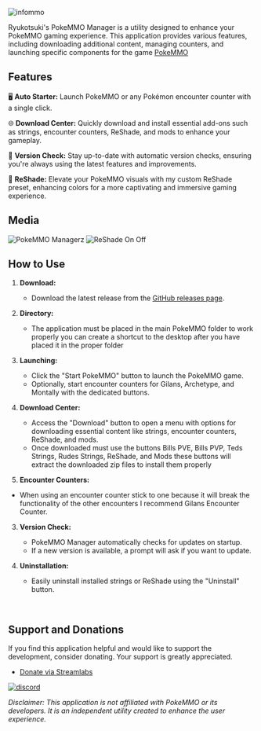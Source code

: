 ![infommo](https://github.com/Ryukotsuki/PokeMMO-Manager/assets/50199421/20578647-d019-4ba3-b227-63a23ec19c56)

Ryukotsuki's PokeMMO Manager is a utility designed to enhance your PokeMMO gaming experience. This application provides various features, including downloading additional content, managing counters, and launching specific components for the game [PokeMMO](https://pokemmo.com/)


## Features

🖥️ **Auto Starter:** Launch PokeMMO or any Pokémon encounter counter with a single click.

🌐 **Download Center:** Quickly download and install essential add-ons such as strings, encounter counters, ReShade, and mods to enhance your gameplay.

🚀 **Version Check:** Stay up-to-date with automatic version checks, ensuring you're always using the latest features and improvements.

🎨 **ReShade:** Elevate your PokeMMO visuals with my custom ReShade preset, enhancing colors for a more captivating and immersive gaming experience.

## Media
![PokeMMO Managerz](https://github.com/Ryukotsuki/PokeMMO-Manager/assets/50199421/ea519a47-a74e-4eb1-868b-f2d6eeaa8163)
![ReShade On Off](https://github.com/Ryukotsuki/PokeMMO-Manager/assets/50199421/2b98cbdf-8b65-4721-9202-f622b64c72fa)


## How to Use

1. **Download:**
   - Download the latest release from the [GitHub releases page](https://github.com/Ryukotsuki/PokeMMO-Manager/releases).
 
2. **Directory:**
   - The application must be placed in the main PokeMMO folder to work properly you can create a shortcut to the desktop after you have placed it in the proper folder

1. **Launching:**
   - Click the "Start PokeMMO" button to launch the PokeMMO game.
   - Optionally, start encounter counters for Gilans, Archetype, and Montally with the dedicated buttons.

2. **Download Center:**
   - Access the "Download" button to open a menu with options for downloading essential content like strings, encounter counters, ReShade, and mods.
   - Once downloaded must use the buttons Bills PVE, Bills PVP, Teds Strings, Rudes Strings, ReShade, and Mods these buttons will extract the downloaded zip files to install them properly
  
 4. **Encounter Counters:**
   - When using an encounter counter stick to one because it will break the functionality of the other encounters I recommend Gilans Encounter Counter.

3. **Version Check:**
   - PokeMMO Manager automatically checks for updates on startup.
   - If a new version is available, a prompt will ask if you want to update.

4. **Uninstallation:**
   - Easily uninstall installed strings or ReShade using the "Uninstall" button.

&nbsp;
## Support and Donations

If you find this application helpful and would like to support the development, consider donating. Your support is greatly appreciated.

- [Donate via Streamlabs](https://streamlabs.com/ryukotsukii/tip)

 [![discord](https://assets-global.website-files.com/6257adef93867e50d84d30e2/62594fddd654fc29fcc07359_cb48d2a8d4991281d7a6a95d2f58195e.svg)](https://discord.com/invite/ADFufST3cY)

*Disclaimer: This application is not affiliated with PokeMMO or its developers. It is an independent utility created to enhance the user experience.*
